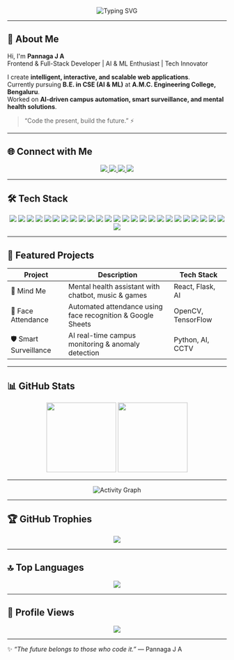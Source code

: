 <!-- Professional & Futuristic GitHub Profile README -->

<!-- 🌌 Animated Typing Header (Heroku service for reliability) -->
<p align="center">
  <img src="https://readme-typing-svg.herokuapp.com?font=Orbitron&size=28&duration=3000&pause=1000&color=00F0FF&center=true&vCenter=true&width=600&lines=Hey+👋+I'm+Pannaga+J+A;Frontend+%26+Full-Stack+Developer;AI+%26+ML+Enthusiast;Building+Futuristic+Web+Apps" alt="Typing SVG" />
</p>

---

## 💫 About Me
Hi, I'm **Pannaga J A**  
Frontend & Full-Stack Developer | AI & ML Enthusiast | Tech Innovator  

I create **intelligent, interactive, and scalable web applications**.  
Currently pursuing **B.E. in CSE (AI & ML)** at **A.M.C. Engineering College, Bengaluru**.  
Worked on **AI-driven campus automation, smart surveillance, and mental health solutions**.  

> “Code the present, build the future.” ⚡  

---

## 🌐 Connect with Me
<p align="center">
  <!-- Instagram -->
  <a href="[https://www.instagram.com/pannagaja/](https://www.instagram.com/pannaga_bhat_/)">
    <img src="https://img.shields.io/badge/Instagram-E4405F?style=for-the-badge&logo=instagram&logoColor=white" />
  </a>

  <!-- LinkedIn -->
  <a href="https://www.linkedin.com/in/pannagaja/">
    <img src="https://img.shields.io/badge/LinkedIn-0077B5?style=for-the-badge&logo=linkedin&logoColor=white" />
  </a>

  <!-- Email -->
  <a href="mailto:pannagaja@example.com">
    <img src="https://img.shields.io/badge/Email-00D1F2?style=for-the-badge&logo=gmail&logoColor=white" />
  </a>

  <!-- Portfolio -->
  <a href="https://pannagaja.com/">
    <img src="https://img.shields.io/badge/Portfolio-161616?style=for-the-badge&logo=ko-fi&logoColor=white" />
  </a>
</p>


---

## 🛠️ Tech Stack
<p align="center">
  <img src="https://img.shields.io/badge/HTML5-E34F26?style=for-the-badge&logo=html5&logoColor=white" />
  <img src="https://img.shields.io/badge/CSS3-1572B6?style=for-the-badge&logo=css3&logoColor=white" />
  <img src="https://img.shields.io/badge/JavaScript-F7DF1E?style=for-the-badge&logo=javascript&logoColor=black" />
  <img src="https://img.shields.io/badge/TypeScript-3178C6?style=for-the-badge&logo=typescript&logoColor=white" />
  <img src="https://img.shields.io/badge/React-61DAFB?style=for-the-badge&logo=react&logoColor=black" />
  <img src="https://img.shields.io/badge/Redux-764ABC?style=for-the-badge&logo=redux&logoColor=white" />
  <img src="https://img.shields.io/badge/ReactNative-61DAFB?style=for-the-badge&logo=react&logoColor=white" />
  <img src="https://img.shields.io/badge/Node.js-339933?style=for-the-badge&logo=node.js&logoColor=white" />
  <img src="https://img.shields.io/badge/Express-000000?style=for-the-badge&logo=express&logoColor=white" />
  <img src="https://img.shields.io/badge/Django-092E20?style=for-the-badge&logo=django&logoColor=white" />
  <img src="https://img.shields.io/badge/FastAPI-009688?style=for-the-badge&logo=fastapi&logoColor=white" />
  <img src="https://img.shields.io/badge/Postgres-316192?style=for-the-badge&logo=postgresql&logoColor=white" />
  <img src="https://img.shields.io/badge/SQLite-003B57?style=for-the-badge&logo=sqlite&logoColor=white" />
  <img src="https://img.shields.io/badge/Firebase-FFCA28?style=for-the-badge&logo=firebase&logoColor=white" />
  <img src="https://img.shields.io/badge/Supabase-3ECF8E?style=for-the-badge&logo=supabase&logoColor=white" />
  <img src="https://img.shields.io/badge/Docker-2496ED?style=for-the-badge&logo=docker&logoColor=white" />
  <img src="https://img.shields.io/badge/Nginx-009639?style=for-the-badge&logo=nginx&logoColor=white" />
  <img src="https://img.shields.io/badge/Git-000000?style=for-the-badge&logo=git&logoColor=white" />
  <img src="https://img.shields.io/badge/GitHub-181717?style=for-the-badge&logo=github&logoColor=white" />
  <img src="https://img.shields.io/badge/Bootstrap-7952B3?style=for-the-badge&logo=bootstrap&logoColor=white" />
  <img src="https://img.shields.io/badge/TailwindCSS-38B2AC?style=for-the-badge&logo=tailwind-css&logoColor=white" />
  <img src="https://img.shields.io/badge/Figma-F24E1E?style=for-the-badge&logo=figma&logoColor=white" />
  <img src="https://img.shields.io/badge/TensorFlow-FF6F00?style=for-the-badge&logo=tensorflow&logoColor=white" />
  <img src="https://img.shields.io/badge/NumPy-013243?style=for-the-badge&logo=numpy&logoColor=white" />
  <img src="https://img.shields.io/badge/Matplotlib-11557C?style=for-the-badge&logo=matplotlib&logoColor=white" />
  <img src="https://img.shields.io/badge/PowerBI-F2C811?style=for-the-badge&logo=power-bi&logoColor=white" />
</p>

---

## 🚀 Featured Projects
| Project | Description | Tech Stack |
|--------|-------------|------------|
| 🧠 Mind Me | Mental health assistant with chatbot, music & games | React, Flask, AI |
| 🧍 Face Attendance | Automated attendance using face recognition & Google Sheets | OpenCV, TensorFlow |
| 🛡️ Smart Surveillance | AI real-time campus monitoring & anomaly detection | Python, AI, CCTV |

---

## 📊 GitHub Stats
<p align="center">
  <!-- General stats -->
  <img src="https://github-readme-stats.vercel.app/api?username=PannagaJA&show_icons=true&theme=radical&hide_border=true" height="160"/>
  
  <!-- Streak stats (reliable) -->
  <img src="https://github-readme-streak-stats.herokuapp.com/?user=PannagaJA&theme=radical&hide_border=true" height="160"/>
</p>

---

<p align="center">
  <img src="https://github-readme-activity-graph.vercel.app/graph?username=PannagaJA&theme=react-dark&area=true" alt="Activity Graph" />
</p>


---

## 🏆 GitHub Trophies
<p align="center">
  <img src="https://github-profile-trophy.vercel.app/?username=PannagaJA&theme=radical&margin-w=10&margin-h=10" />
</p>

---

## 🔝 Top Languages
<p align="center">
  <img src="https://github-readme-stats.vercel.app/api/top-langs/?username=PannagaJA&layout=compact&theme=radical" />
</p>

---

## 🌌 Profile Views
<p align="center">
  <img src="https://komarev.com/ghpvc/?username=PannagaJA&style=for-the-badge&color=00F0FF" />
</p>

---

✨ *“The future belongs to those who code it.”* — Pannaga J A
